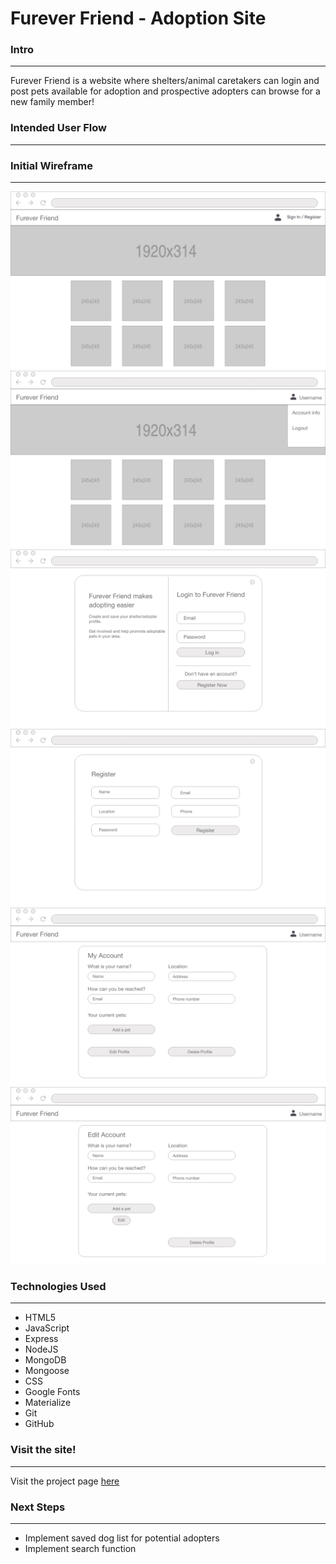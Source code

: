 # Furever Friend - Adoption Site

### Intro
_______________________________________________________________________________________________________________________

Furever Friend is a website where shelters/animal caretakers can login and post pets available for adoption and prospective adopters can browse for a new family member!


### Intended User Flow
_______________________________________________________________________________________________________________________



### Initial Wireframe
_______________________________________________________________________________________________________________________

![Homepage](wireframe/homepage-wireframe.png)
![HomepageLoggedIn](wireframe/homepage-loggedin-nav-wireframe.png)
![Login](wireframe/login-wireframe.png)
![Register](wireframe/registration-wireframe.png)
![Details](wireframe/account-details-wireframe.png)
![Edit](wireframe/edit-account-wireframe.png)

### Technologies Used
_______________________________________________________________________________________________________________________

* HTML5
* JavaScript
* Express
* NodeJS
* MongoDB
* Mongoose
* CSS
* Google Fonts
* Materialize
* Git
* GitHub


### Visit the site!
_______________________________________________________________________________________________________________________

Visit the project page [here]()

### Next Steps
_______________________________________________________________________________________________________________________

* Implement saved dog list for potential adopters
* Implement search function




